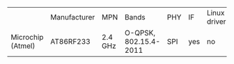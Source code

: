 
<table>
<th>
	<td>Manufacturer</td>
	<td>MPN</td>
	<td>Bands</td>
	<td>PHY</td>
	<td>IF</td>
	<td>Linux <br> driver</td>
	<td>Zephyr <br> driver</td>
	<td>RIOT <br> driver</td>
</th>
<tr>
	<td>Microchip (Atmel)</td>
	<td>AT86RF233</td>
	<td>2.4 GHz</td>
	<td>O-QPSK, 802.15.4-2011</td>
	<td>SPI</td>
	<td>yes</td>
	<td>no</td>
	<td>yes</td>
</tr>
</table>


